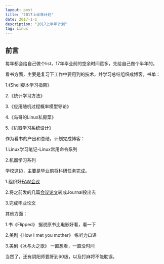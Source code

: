 ```yaml
---
layout: post
title: "2017上半年计划"
date: 2017-1-1 
description: "2017上半年计划"
tag: Linux 
---   
```


## 前言


每年都会给自己做个list，17年毕业前的空余时间蛮多，先给自己做个半年的。


看书方面，主要是复习下工作中要用到的技术，并学习总结组织成博客。书单：

1.《Shell脚本学习指南》

2.《统计学习方法》

3.《应用随机过程概率模型导论》

4.《鸟哥的Linux私房菜》

5.《机器学习系统设计》

作为看书的产出和总结，计划完成博客：

1.Linux学习笔记-Linux常用命令系列

2.机器学习系列

学校这边，主要是毕业前将科研任务完成。

1.组织好[FAW会议](http://faw2017.uestc.edu.cn)

2.将之前发的几篇[会议论文](http://dblp.uni-trier.de/pers/hd/k/Kou:Shaowei)转成Journal投出去

3.完成毕业论文

其他方面：

1.书《Flipped》 据说原书比电影好看，看一下

2.美剧《How I met you mother》 练听力口语

3.美剧《冰与火之歌》 一直想看，一直没时间

当然了，还有阴阳师要肝到60级，以及打麻将不能耽误。





